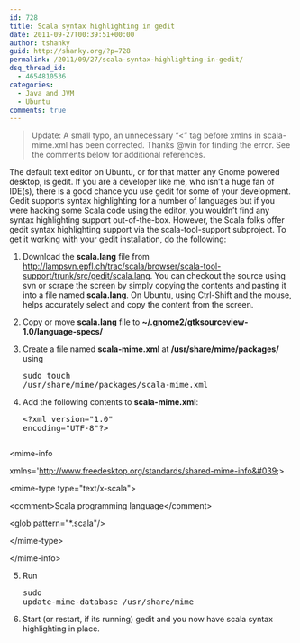 ```yaml
---
id: 728
title: Scala syntax highlighting in gedit
date: 2011-09-27T00:39:51+00:00
author: tshanky
guid: http://shanky.org/?p=728
permalink: /2011/09/27/scala-syntax-highlighting-in-gedit/
dsq_thread_id:
  - 4654810536
categories:
  - Java and JVM
  - Ubuntu
comments: true
---
```

> Update: A small typo, an unnecessary &#8220;<&#8221; tag before xmlns in scala-mime.xml has been corrected. Thanks @win for finding the error. See the comments below for additional references.

The default text editor on Ubuntu, or for that matter any Gnome powered desktop, is gedit. If you are a developer like me, who isn&#8217;t a huge fan of IDE(s), there is a good chance you use gedit for some of your development. Gedit supports syntax highlighting for a number of languages but if you were hacking some Scala code using the editor, you wouldn&#8217;t find any syntax highlighting support out-of-the-box. However, the Scala folks offer gedit syntax highlighting support via the scala-tool-support subproject. To get it working with your gedit installation, do the following:

  1. Download the **scala.lang** file from <a title="scala.lang for gedit" href="http://lampsvn.epfl.ch/trac/scala/browser/scala-tool-support/trunk/src/gedit/scala.lang" target="_blank">http://lampsvn.epfl.ch/trac/scala/browser/scala-tool-support/trunk/src/gedit/scala.lang</a>. You can checkout the source using svn or scrape the screen by simply copying the contents and pasting it into a file named **scala.lang**. On Ubuntu, using Ctrl-Shift and the mouse, helps accurately select and copy the content from the screen.
  2. Copy or move **scala.lang** file to **~/.gnome2/gtksourceview-1.0/language-specs/**
  3. Create a file named **scala-mime.xml** at **/usr/share/mime/packages/** using <pre class="wp-code-highlight prettyprint">sudo touch /usr/share/mime/packages/scala-mime.xml</pre>

  4. Add the following contents to **scala-mime.xml**: <pre class="wp-code-highlight prettyprint">&lt;?xml version="1.0" encoding="UTF-8"?&gt;

&lt;mime-info

 xmlns=&#039;http://www.freedesktop.org/standards/shared-mime-info&#039;&gt;

&lt;mime-type type="text/x-scala"&gt;

&lt;comment&gt;Scala programming language&lt;/comment&gt;

&lt;glob pattern="*.scala"/&gt;

&lt;/mime-type&gt;

&lt;/mime-info&gt;</pre>

  5. Run <pre class="wp-code-highlight prettyprint">sudo update-mime-database /usr/share/mime</pre>

  6. Start (or restart, if its running) gedit and you now have scala syntax highlighting in place.
